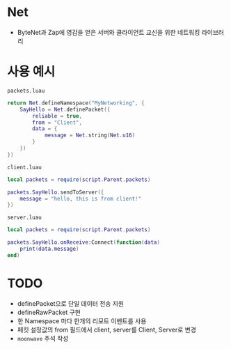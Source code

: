 # Net
- ByteNet과 Zap에 영감을 얻은 서버와 클라이언트 교신을 위한 네트워킹 라이브러리

# 사용 예시
`packets.luau`
```lua
return Net.defineNamespace("MyNetworking", {
	SayHello = Net.definePacket({
		reliable = true,
		from = "Client",
		data = {
			message = Net.string(Net.u16)
		}
	})
})
```
`client.luau`
```lua
local packets = require(script.Parent.packets)

packets.SayHello.sendToServer({
	message = "hello, this is from client!"
})
```
`server.luau`
```lua
local packets = require(script.Parent.packets)

packets.SayHello.onReceive:Connect(function(data)
	print(data.message)
end)
```

# TODO
- definePacket으로 단일 데이터 전송 지원
- defineRawPacket 구현
- 한 Namespace 마다 한개의 리모트 이벤트를 사용
- 페킷 설정값의 from 필드에서 client, server를 Client, Server로 변경
- `moonwave` 주석 작성
